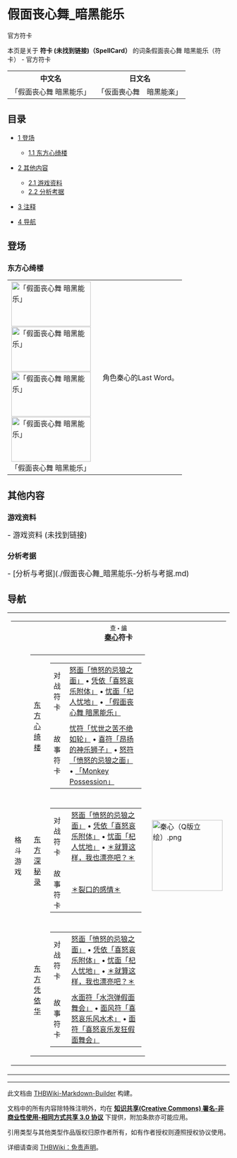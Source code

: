 # 假面丧心舞_暗黑能乐

<!-- source html: G:\repos\THBWiki-Markdown-Builder\THBWikiMarkdown\Temp\main\a\a9\ns0%3A%E5%81%87%E9%9D%A2%E4%B8%A7%E5%BF%83%E8%88%9E_%E6%9A%97%E9%BB%91%E8%83%BD%E4%B9%90.html -->

官方符卡

本页是关于 **符卡 (未找到链接)（SpellCard）** 的词条假面丧心舞 暗黑能乐（符卡） - 官方符卡

<table>

<tbody><tr>
<th>中文名</th>
<th>日文名
</th></tr>
<tr>
<td>「假面丧心舞 暗黑能乐」</td>
<td>「仮面喪心舞　暗黒能楽」
</td></tr></tbody></table>


  
  

  


## 目录

- [1 登场](#登场)

  - [1.1 东方心绮楼](#东方心绮楼)



- [2 其他内容](#其他内容)

  - [2.1 游戏资料](#游戏资料)
  - [2.2 分析考据](#分析考据)



- [3 注释](#注释)
- [4 导航](#导航)





## 登场

### 东方心绮楼

<table>

<tbody><tr>
<td><div class="noclear thumb tleft" style="width: 192px;">
<div class="thumbinner">
<div style="margin: 1px; width: 182px">
<div class="thumbimage"><a href="./文件-「假面丧心舞_暗黑能乐」（心绮楼）.jpg.md" class="image"><img alt="「假面丧心舞 暗黑能乐」" src="https://upload.thwiki.cc/thumb/6/61/%E3%80%8C%E5%81%87%E9%9D%A2%E4%B8%A7%E5%BF%83%E8%88%9E_%E6%9A%97%E9%BB%91%E8%83%BD%E4%B9%90%E3%80%8D%EF%BC%88%E5%BF%83%E7%BB%AE%E6%A5%BC%EF%BC%89.jpg/180px-%E3%80%8C%E5%81%87%E9%9D%A2%E4%B8%A7%E5%BF%83%E8%88%9E_%E6%9A%97%E9%BB%91%E8%83%BD%E4%B9%90%E3%80%8D%EF%BC%88%E5%BF%83%E7%BB%AE%E6%A5%BC%EF%BC%89.jpg" decoding="async" loading="lazy" width="180" height="101" srcset="https://upload.thwiki.cc/thumb/6/61/%E3%80%8C%E5%81%87%E9%9D%A2%E4%B8%A7%E5%BF%83%E8%88%9E_%E6%9A%97%E9%BB%91%E8%83%BD%E4%B9%90%E3%80%8D%EF%BC%88%E5%BF%83%E7%BB%AE%E6%A5%BC%EF%BC%89.jpg/270px-%E3%80%8C%E5%81%87%E9%9D%A2%E4%B8%A7%E5%BF%83%E8%88%9E_%E6%9A%97%E9%BB%91%E8%83%BD%E4%B9%90%E3%80%8D%EF%BC%88%E5%BF%83%E7%BB%AE%E6%A5%BC%EF%BC%89.jpg 1.5x, https://upload.thwiki.cc/thumb/6/61/%E3%80%8C%E5%81%87%E9%9D%A2%E4%B8%A7%E5%BF%83%E8%88%9E_%E6%9A%97%E9%BB%91%E8%83%BD%E4%B9%90%E3%80%8D%EF%BC%88%E5%BF%83%E7%BB%AE%E6%A5%BC%EF%BC%89.jpg/360px-%E3%80%8C%E5%81%87%E9%9D%A2%E4%B8%A7%E5%BF%83%E8%88%9E_%E6%9A%97%E9%BB%91%E8%83%BD%E4%B9%90%E3%80%8D%EF%BC%88%E5%BF%83%E7%BB%AE%E6%A5%BC%EF%BC%89.jpg 2x" data-file-width="1284" data-file-height="723"></a>
</div>
</div><div style="margin: 1px; width: 182px">
<div class="thumbimage"><a href="./文件-「假面丧心舞_暗黑能乐」（心绮楼2）.jpg.md" class="image"><img alt="「假面丧心舞 暗黑能乐」" src="https://upload.thwiki.cc/thumb/2/2f/%E3%80%8C%E5%81%87%E9%9D%A2%E4%B8%A7%E5%BF%83%E8%88%9E_%E6%9A%97%E9%BB%91%E8%83%BD%E4%B9%90%E3%80%8D%EF%BC%88%E5%BF%83%E7%BB%AE%E6%A5%BC2%EF%BC%89.jpg/180px-%E3%80%8C%E5%81%87%E9%9D%A2%E4%B8%A7%E5%BF%83%E8%88%9E_%E6%9A%97%E9%BB%91%E8%83%BD%E4%B9%90%E3%80%8D%EF%BC%88%E5%BF%83%E7%BB%AE%E6%A5%BC2%EF%BC%89.jpg" decoding="async" loading="lazy" width="180" height="101" srcset="https://upload.thwiki.cc/thumb/2/2f/%E3%80%8C%E5%81%87%E9%9D%A2%E4%B8%A7%E5%BF%83%E8%88%9E_%E6%9A%97%E9%BB%91%E8%83%BD%E4%B9%90%E3%80%8D%EF%BC%88%E5%BF%83%E7%BB%AE%E6%A5%BC2%EF%BC%89.jpg/270px-%E3%80%8C%E5%81%87%E9%9D%A2%E4%B8%A7%E5%BF%83%E8%88%9E_%E6%9A%97%E9%BB%91%E8%83%BD%E4%B9%90%E3%80%8D%EF%BC%88%E5%BF%83%E7%BB%AE%E6%A5%BC2%EF%BC%89.jpg 1.5x, https://upload.thwiki.cc/thumb/2/2f/%E3%80%8C%E5%81%87%E9%9D%A2%E4%B8%A7%E5%BF%83%E8%88%9E_%E6%9A%97%E9%BB%91%E8%83%BD%E4%B9%90%E3%80%8D%EF%BC%88%E5%BF%83%E7%BB%AE%E6%A5%BC2%EF%BC%89.jpg/360px-%E3%80%8C%E5%81%87%E9%9D%A2%E4%B8%A7%E5%BF%83%E8%88%9E_%E6%9A%97%E9%BB%91%E8%83%BD%E4%B9%90%E3%80%8D%EF%BC%88%E5%BF%83%E7%BB%AE%E6%A5%BC2%EF%BC%89.jpg 2x" data-file-width="1287" data-file-height="722"></a>
</div>
</div><div style="margin: 1px; width: 182px">
<div class="thumbimage"><a href="./文件-「假面丧心舞_暗黑能乐」（心绮楼3）.jpg.md" class="image"><img alt="「假面丧心舞 暗黑能乐」" src="https://upload.thwiki.cc/thumb/b/b7/%E3%80%8C%E5%81%87%E9%9D%A2%E4%B8%A7%E5%BF%83%E8%88%9E_%E6%9A%97%E9%BB%91%E8%83%BD%E4%B9%90%E3%80%8D%EF%BC%88%E5%BF%83%E7%BB%AE%E6%A5%BC3%EF%BC%89.jpg/180px-%E3%80%8C%E5%81%87%E9%9D%A2%E4%B8%A7%E5%BF%83%E8%88%9E_%E6%9A%97%E9%BB%91%E8%83%BD%E4%B9%90%E3%80%8D%EF%BC%88%E5%BF%83%E7%BB%AE%E6%A5%BC3%EF%BC%89.jpg" decoding="async" loading="lazy" width="180" height="101" srcset="https://upload.thwiki.cc/thumb/b/b7/%E3%80%8C%E5%81%87%E9%9D%A2%E4%B8%A7%E5%BF%83%E8%88%9E_%E6%9A%97%E9%BB%91%E8%83%BD%E4%B9%90%E3%80%8D%EF%BC%88%E5%BF%83%E7%BB%AE%E6%A5%BC3%EF%BC%89.jpg/270px-%E3%80%8C%E5%81%87%E9%9D%A2%E4%B8%A7%E5%BF%83%E8%88%9E_%E6%9A%97%E9%BB%91%E8%83%BD%E4%B9%90%E3%80%8D%EF%BC%88%E5%BF%83%E7%BB%AE%E6%A5%BC3%EF%BC%89.jpg 1.5x, https://upload.thwiki.cc/thumb/b/b7/%E3%80%8C%E5%81%87%E9%9D%A2%E4%B8%A7%E5%BF%83%E8%88%9E_%E6%9A%97%E9%BB%91%E8%83%BD%E4%B9%90%E3%80%8D%EF%BC%88%E5%BF%83%E7%BB%AE%E6%A5%BC3%EF%BC%89.jpg/360px-%E3%80%8C%E5%81%87%E9%9D%A2%E4%B8%A7%E5%BF%83%E8%88%9E_%E6%9A%97%E9%BB%91%E8%83%BD%E4%B9%90%E3%80%8D%EF%BC%88%E5%BF%83%E7%BB%AE%E6%A5%BC3%EF%BC%89.jpg 2x" data-file-width="1285" data-file-height="723"></a>
</div>
</div><div style="margin: 1px; width: 182px">
<div class="thumbimage"><a href="./文件-「假面丧心舞_暗黑能乐」（心绮楼4）.jpg.md" class="image"><img alt="「假面丧心舞 暗黑能乐」" src="https://upload.thwiki.cc/thumb/1/13/%E3%80%8C%E5%81%87%E9%9D%A2%E4%B8%A7%E5%BF%83%E8%88%9E_%E6%9A%97%E9%BB%91%E8%83%BD%E4%B9%90%E3%80%8D%EF%BC%88%E5%BF%83%E7%BB%AE%E6%A5%BC4%EF%BC%89.jpg/180px-%E3%80%8C%E5%81%87%E9%9D%A2%E4%B8%A7%E5%BF%83%E8%88%9E_%E6%9A%97%E9%BB%91%E8%83%BD%E4%B9%90%E3%80%8D%EF%BC%88%E5%BF%83%E7%BB%AE%E6%A5%BC4%EF%BC%89.jpg" decoding="async" loading="lazy" width="180" height="101" srcset="https://upload.thwiki.cc/thumb/1/13/%E3%80%8C%E5%81%87%E9%9D%A2%E4%B8%A7%E5%BF%83%E8%88%9E_%E6%9A%97%E9%BB%91%E8%83%BD%E4%B9%90%E3%80%8D%EF%BC%88%E5%BF%83%E7%BB%AE%E6%A5%BC4%EF%BC%89.jpg/270px-%E3%80%8C%E5%81%87%E9%9D%A2%E4%B8%A7%E5%BF%83%E8%88%9E_%E6%9A%97%E9%BB%91%E8%83%BD%E4%B9%90%E3%80%8D%EF%BC%88%E5%BF%83%E7%BB%AE%E6%A5%BC4%EF%BC%89.jpg 1.5x, https://upload.thwiki.cc/thumb/1/13/%E3%80%8C%E5%81%87%E9%9D%A2%E4%B8%A7%E5%BF%83%E8%88%9E_%E6%9A%97%E9%BB%91%E8%83%BD%E4%B9%90%E3%80%8D%EF%BC%88%E5%BF%83%E7%BB%AE%E6%A5%BC4%EF%BC%89.jpg/360px-%E3%80%8C%E5%81%87%E9%9D%A2%E4%B8%A7%E5%BF%83%E8%88%9E_%E6%9A%97%E9%BB%91%E8%83%BD%E4%B9%90%E3%80%8D%EF%BC%88%E5%BF%83%E7%BB%AE%E6%A5%BC4%EF%BC%89.jpg 2x" data-file-width="1283" data-file-height="723"></a>
</div>
</div><div class="thumbcaption" style="clear: left; text-align: left;">「假面丧心舞 暗黑能乐」
</div>
</div>
</div>
</td>
<td>
<p>角色秦心的Last Word。
</p>
</td></tr></tbody></table>




## 其他内容

### 游戏资料
  
<big>
</big>  
<big>- 游戏资料 (未找到链接)
</big><big></big>  
<big></big>
  


### 分析考据
  
<big>
</big>  
<big>- [分析与考据](./假面丧心舞_暗黑能乐-分析与考据.md)
</big><big></big>  
<big></big>
  



## 导航

<table><tbody><tr><td><table cellspacing="0" class="nowraplinks mw-collapsible mw-collapsed" style="width:100%;;;"><tbody><tr><th style=";" colspan="3" class="navbox-title"><div class="navbar"><div class="noprint plainlinksneverexpand" style="background-color:transparent; padding:0; font-weight:normal; font-size:80%; white-space:nowrap;"><a href="./模板-秦心符卡导航.md" title="模板:秦心符卡导航"><span style=";;border:none;" title="查看这个模板">查</span></a>&#160;<span style="font-size:80%;">•</span>&#160;<a href="/index.php?title=%E6%A8%A1%E6%9D%BF:%E7%A7%A6%E5%BF%83%E7%AC%A6%E5%8D%A1%E5%AF%BC%E8%88%AA&amp;action=edit"><span style=";;border:none;" title="您可以编辑这个模板。请在储存变更之前先预览">编</span></a></div></div><span><a href="./秦心.md" title="秦心">秦心</a>符卡</span></th></tr><tr><td></td></tr><tr><td class="navbox-group" style=";;">格斗游戏</td><td style=";;" class="navbox-list navbox-odd"><div></div><table cellspacing="0" class="nowraplinks navbox-subgroup" style="width:100%;;;;"><tbody><tr><td class="navbox-group" style=";;"><div><a href="./东方心绮楼.md" title="东方心绮楼">东方心绮楼</a></div></td><td style=";;" class="navbox-list navbox-odd"><div></div><table cellspacing="0" class="nowraplinks navbox-subgroup" style="width:100%;;;;"><tbody><tr><td class="navbox-group" style=";;"><div>对战符卡</div></td><td style=";;" class="navbox-list navbox-odd"><div><a href="./愤怒的忌狼之面.md" title="愤怒的忌狼之面" unred="">怒面「愤怒的忌狼之面」</a> &#8226; <a href="./喜怒哀乐附体.md" title="喜怒哀乐附体" unred="">凭依「喜怒哀乐附体」</a> &#8226; <a href="./杞人忧地.md" title="杞人忧地" unred="">忧面「杞人忧地」</a> &#8226; <a href="./假面丧心舞_暗黑能乐.md" title="假面丧心舞 暗黑能乐" unred="">「假面丧心舞 暗黑能乐」</a></div></td></tr><tr><td></td></tr><tr><td class="navbox-group" style=";;"><div>故事符卡</div></td><td style=";;" class="navbox-list navbox-even"><div><a href="./忧世之苦不绝如轮.md" title="忧世之苦不绝如轮" unred="">忧符「忧世之苦不绝如轮」</a> &#8226; <a href="./昂扬的神乐狮子.md" title="昂扬的神乐狮子" unred="">喜符「昂扬的神乐狮子」</a> &#8226; <a href="./愤怒的忌狼之面.md" title="愤怒的忌狼之面" unred="">怒符「愤怒的忌狼之面」</a> &#8226; <a href="./Monkey_Possession.md" title="Monkey Possession" unred="">「Monkey Possession」</a></div></td></tr></tbody></table><div></div></td></tr><tr><td></td></tr><tr><td class="navbox-group" style=";;"><div><a href="./东方深秘录.md" title="东方深秘录">东方深秘录</a></div></td><td style=";;" class="navbox-list navbox-even"><div></div><table cellspacing="0" class="nowraplinks navbox-subgroup" style="width:100%;;;;"><tbody><tr><td class="navbox-group" style=";;"><div>对战符卡</div></td><td style=";;" class="navbox-list navbox-odd"><div><a href="./愤怒的忌狼之面.md" title="愤怒的忌狼之面" unred="">怒面「愤怒的忌狼之面」</a> &#8226; <a href="./喜怒哀乐附体.md" title="喜怒哀乐附体" unred="">凭依「喜怒哀乐附体」</a> &#8226; <a href="./杞人忧地.md" title="杞人忧地" unred="">忧面「杞人忧地」</a> &#8226; <a href="./就算这样，我也漂亮吧？.md" title="就算这样，我也漂亮吧？" unred="">＊就算这样，我也漂亮吧？＊</a></div></td></tr><tr><td></td></tr><tr><td class="navbox-group" style=";;"><div>故事符卡</div></td><td style=";;" class="navbox-list navbox-even"><div><a href="./裂口的感情.md" title="裂口的感情" unred="">＊裂口的感情＊</a></div></td></tr></tbody></table><div></div></td></tr><tr><td></td></tr><tr><td class="navbox-group" style=";;"><div><a href="./东方凭依华.md" title="东方凭依华">东方凭依华</a></div></td><td style=";;" class="navbox-list navbox-odd"><div></div><table cellspacing="0" class="nowraplinks navbox-subgroup" style="width:100%;;;;"><tbody><tr><td class="navbox-group" style=";;"><div>对战符卡</div></td><td style=";;" class="navbox-list navbox-odd"><div><a href="./愤怒的忌狼之面.md" title="愤怒的忌狼之面" unred="">怒面「愤怒的忌狼之面」</a> &#8226; <a href="./喜怒哀乐附体.md" title="喜怒哀乐附体" unred="">凭依「喜怒哀乐附体」</a> &#8226; <a href="./杞人忧地.md" title="杞人忧地" unred="">忧面「杞人忧地」</a> &#8226; <a href="./就算这样，我也漂亮吧？.md" title="就算这样，我也漂亮吧？" unred="">＊就算这样，我也漂亮吧？＊</a></div></td></tr><tr><td></td></tr><tr><td class="navbox-group" style=";;"><div>故事符卡</div></td><td style=";;" class="navbox-list navbox-even"><div><a href="./水泡弹假面舞会.md" title="水泡弹假面舞会" unred="">水面符「水泡弹假面舞会」</a> &#8226; <a href="./喜怒哀乐风水术.md" title="喜怒哀乐风水术" unred="">面风符「喜怒哀乐风水术」</a> &#8226; <a href="./喜怒哀乐发狂假面舞会.md" title="喜怒哀乐发狂假面舞会" unred="">面符「喜怒哀乐发狂假面舞会」</a></div></td></tr></tbody></table><div></div></td></tr></tbody></table><div></div></td><td class="navbox-image" style="" rowspan="1"><a href="./文件-秦心（Q版立绘）.png.md" class="image"><img alt="秦心（Q版立绘）.png" src="https://upload.thwiki.cc/thumb/9/92/%E7%A7%A6%E5%BF%83%EF%BC%88Q%E7%89%88%E7%AB%8B%E7%BB%98%EF%BC%89.png/160px-%E7%A7%A6%E5%BF%83%EF%BC%88Q%E7%89%88%E7%AB%8B%E7%BB%98%EF%BC%89.png" decoding="async" loading="lazy" width="160" height="160" srcset="https://upload.thwiki.cc/thumb/9/92/%E7%A7%A6%E5%BF%83%EF%BC%88Q%E7%89%88%E7%AB%8B%E7%BB%98%EF%BC%89.png/240px-%E7%A7%A6%E5%BF%83%EF%BC%88Q%E7%89%88%E7%AB%8B%E7%BB%98%EF%BC%89.png 1.5x, https://upload.thwiki.cc/thumb/9/92/%E7%A7%A6%E5%BF%83%EF%BC%88Q%E7%89%88%E7%AB%8B%E7%BB%98%EF%BC%89.png/320px-%E7%A7%A6%E5%BF%83%EF%BC%88Q%E7%89%88%E7%AB%8B%E7%BB%98%EF%BC%89.png 2x" data-file-width="500" data-file-height="500"></a></td></tr></tbody></table></td></tr></tbody></table>






---

此文档由 [THBWiki-Markdown-Builder](https://github.com/Delsin-Yu/THBWiki-Markdown-Builder) 构建。

文档中的所有内容除特殊注明外，均在 [**知识共享(Creative Commons) 署名-非商业性使用-相同方式共享 3.0 协议**](https://creativecommons.org/licenses/by-sa/3.0/deed.zh-hans) 下提供，附加条款亦可能应用。

引用类型与其他类型作品版权归原作者所有，如有作者授权则遵照授权协议使用。

详细请查阅 [THBWiki：免责声明](https://thbwiki.cc/THBWiki:%E5%85%8D%E8%B4%A3%E5%A3%B0%E6%98%8E)。

